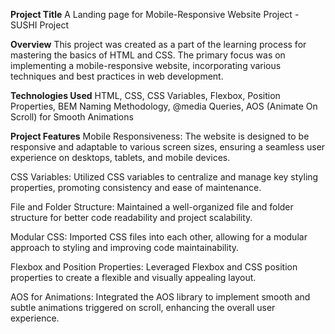 **Project Title**
A Landing page for Mobile-Responsive Website Project - SUSHI Project

**Overview**
This project was created as a part of the learning process for mastering the basics of HTML and CSS. The primary focus was on implementing a mobile-responsive website, incorporating various techniques and best practices in web development.

**Technologies Used**
HTML,
CSS,
CSS Variables,
Flexbox,
Position Properties,
BEM Naming Methodology,
@media Queries,
AOS (Animate On Scroll) for Smooth Animations

**Project Features**
Mobile Responsiveness: The website is designed to be responsive and adaptable to various screen sizes, ensuring a seamless user experience on desktops, tablets, and mobile devices.

CSS Variables: Utilized CSS variables to centralize and manage key styling properties, promoting consistency and ease of maintenance.

File and Folder Structure: Maintained a well-organized file and folder structure for better code readability and project scalability.

Modular CSS: Imported CSS files into each other, allowing for a modular approach to styling and improving code maintainability.

Flexbox and Position Properties: Leveraged Flexbox and CSS position properties to create a flexible and visually appealing layout.

AOS for Animations: Integrated the AOS library to implement smooth and subtle animations triggered on scroll, enhancing the overall user experience.
